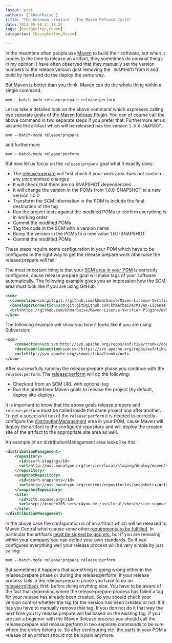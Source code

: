 ```yaml
---
layout: post
authors: ["khmarbaise"]
title: "The Unknown creature - The Maven Release Cycle"
date: 2011-05-08 11:18:54
tags: [Neuigkeiten,Maven]
categories: [Neuigkeiten,Maven]

---
```

In the meantime often people use [Maven](https://maven.apache.org) to build their software, but when it comes to the time
to release an artifact, they sometimes do unusual things in my opinion.  I have often observed that they manually set
the version numbers to the release version (just removing the ```-SNAPSHOT```) from it and build by hand and do the
deploy the same way.

But Maven is better than you think. Maven can do the whole thing within a single command.

```
mvn --batch-mode release:prepare release:perform
```

Let us take a detailed look on the above command which expresses calling two separate goals of the
[Maven Release Plugin](https://maven.apache.org/plugins/maven-release-plugin). You can of course call the above
command in two separate steps if you prefer that. Furthermore let us assume the artifact which will be released
has the version ```1.0.0-SNAPSHOT```.

```
mvn --batch-mode release:prepare
```

and furthermore

```
mvn --batch-mode release:perform
```

But now let us focus on the ```release:prepare``` goal what it exactly does:

 * The [release:prepare](https://maven.apache.org/plugins/maven-release-plugin/examples/prepare-release.html) will first check if your work area does not contain any uncommitted changes
 * It will check that there are no SNAPSHOT dependencies
 * It will change the version in the POMs from 1.0.0-SNAPSHOT to a new version 1.0.0
 * Transform the SCM information in the POM to include the final destination of the tag
 * Run the project tests against the modified POMs to confirm everything is in working order
 * Commit the modified POMs
 * Tag the code in the SCM with a version name
 * Bump the version in the POMs to a new value 1.0.1-SNAPSHOT
 * Commit the modified POMs

These steps require some configuration in your POM which have to be configured in the right way to get the
release:prepare work otherwise the release:prepare will fail.

The most important thing is that your [SCM area in your POM](https://maven.apache.org/pom.html#SCM)
is correctly configured, cause release:prepare goal will make tags of your software automatically.
The following example gives you an impression how the SCM area must look like if you are using GitHub.


```xml
<scm>
  <connection>scm:git:git://github.com/khmarbaise/Maven-License-Verifier-Plugin.git</connection>
  <developerConnection>scm:git:git@github.com:khmarbaise/Maven-License-Verifier-Plugin.git</developerConnection>
  <url>https://github.com/khmarbaise/Maven-License-Verifier-Plugin</url>
</scm>
```
The following example will show you how it looks like if you are using Subversion:

```xml
<scm>
    <connection>scm:svn:http://svn.apache.org/repos/asf/tika/trunk</connection>
    <developerConnection>scm:svn:https://svn.apache.org/repos/asf/tika/trunk</developerConnection>
    <url>http://svn.apache.org/viewvc/tika/trunk</url>
</scm>
```
After successfully running the release:prepare phase you continue with the ```release:perform```.
The [release:perform](https://maven.apache.org/plugins/maven-release-plugin/examples/perform-release.html) will
do the following:

 * Checkout from an SCM URL with optional tag
 * Run the predefined Maven goals to release the project (by default, deploy site-deploy)

It is important to know that the above goals release:prepare and ```release:perform``` must be called inside the
same project one after another. To get a successful run of the ```release:perform``` it is needed to correctly configure the
[distributionManagement](https://maven.apache.org/pom.html#Distribution_Management) area in your POM, cause Maven will
deploy the artifact to the configured repository and will deploy the created site of the artifact to
the appropriate site area as well.

An example of an distributionManagement area looks like this:

```xml
<distributionManagement>
    <repository>
      <id>ossrh-staging</id>
      <url>http://oss.sonatype.org/service/local/staging/deploy/maven2</url>
    </repository>
    <snapshotRepository>
      <id>ossrh-snapshots</id>
      <url>http://oss.sonatype.org/content/repositories/snapshots</url>
    </snapshotRepository>
    <site>
      <id>site.supose.org</id>
      <url>scp://minden205.server4you.de:/usr/local/vhosts/site.supose.org/maven-license-verifier-plugin</url>
    </site>
</distributionManagement>
```

In the above case the configuration is of an artifact which will be released to Maven Central
which cause some other [requirements to be fulfilled](https://maven.apache.org/guides/mini/guide-central-repository-upload.html).
In particular the artifacts [must be signed by gpg etc.](https://docs.sonatype.org/display/Repository/Sonatype+OSS+Maven+Repository+Usage+Guide)
but if you are releasing within your company you can define your own standards.
So if you configured everything well your release process will be very simple by just calling:

```
mvn --batch-mode release:prepare release:perform
```
But sometimes it happens that something is going wrong either in the release:prepare phase or during the
release:perform. If your release process fails in the release:prepare phase you have to do an
[release:rollback](https://maven.apache.org/plugins/maven-release-plugin/examples/rollback-release.html)
first, before doing anything else. You have to be aware of the fact
that depending where the release:prepare process has failed a tag for your release has already been created.
So you should check your version control whether the tag for the version has been created or not. If it has you have
to manually remove that tag. If you don not do it that way the next time you try release:prepare will fail based on the
existing tag.
If you are just a beginner with the Maven Release process you should call the release:prepare and release:perform
in two separate commands to be sure where the errors belong to.
So after configuring etc. the parts in your POM a release of an artifact should not be a pain anymore.
